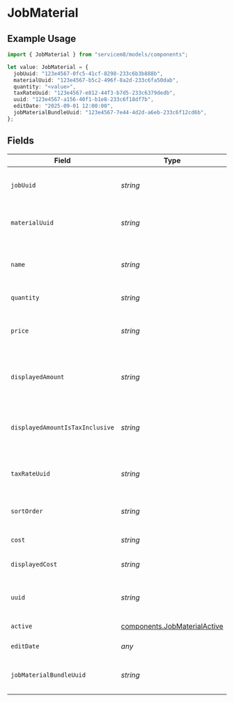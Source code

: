 # JobMaterial

## Example Usage

```typescript
import { JobMaterial } from "servicem8/models/components";

let value: JobMaterial = {
  jobUuid: "123e4567-0fc5-41cf-8298-233c6b3b888b",
  materialUuid: "123e4567-b5c2-496f-8a2d-233c6fa50dab",
  quantity: "<value>",
  taxRateUuid: "123e4567-e812-44f3-b7d5-233c6379dedb",
  uuid: "123e4567-a156-40f1-b1e8-233c6f18df7b",
  editDate: "2025-09-01 12:00:00",
  jobMaterialBundleUuid: "123e4567-7e44-4d2d-a6eb-233c6f12cd6b",
};
```

## Fields

| Field                                                                                                                                                                                                                                    | Type                                                                                                                                                                                                                                     | Required                                                                                                                                                                                                                                 | Description                                                                                                                                                                                                                              | Example                                                                                                                                                                                                                                  |
| ---------------------------------------------------------------------------------------------------------------------------------------------------------------------------------------------------------------------------------------- | ---------------------------------------------------------------------------------------------------------------------------------------------------------------------------------------------------------------------------------------- | ---------------------------------------------------------------------------------------------------------------------------------------------------------------------------------------------------------------------------------------- | ---------------------------------------------------------------------------------------------------------------------------------------------------------------------------------------------------------------------------------------- | ---------------------------------------------------------------------------------------------------------------------------------------------------------------------------------------------------------------------------------------- |
| `jobUuid`                                                                                                                                                                                                                                | *string*                                                                                                                                                                                                                                 | :heavy_minus_sign:                                                                                                                                                                                                                       | The UUID of the job this material is associated with. This is a required field that establishes the relationship between the job material and its parent job.                                                                            | 123e4567-0fc5-41cf-8298-233c6b3b888b                                                                                                                                                                                                     |
| `materialUuid`                                                                                                                                                                                                                           | *string*                                                                                                                                                                                                                                 | :heavy_minus_sign:                                                                                                                                                                                                                       | The UUID of the material catalog item this job material is based on. Links the job material to the corresponding material in the materials catalog.                                                                                      | 123e4567-b5c2-496f-8a2d-233c6fa50dab                                                                                                                                                                                                     |
| `name`                                                                                                                                                                                                                                   | *string*                                                                                                                                                                                                                                 | :heavy_minus_sign:                                                                                                                                                                                                                       | The name of the material item used on the job. This is displayed on invoices and is used to identify the material to the customer. The name typically comes from the associated material object but can be customized per job.           |                                                                                                                                                                                                                                          |
| `quantity`                                                                                                                                                                                                                               | *string*                                                                                                                                                                                                                                 | :heavy_check_mark:                                                                                                                                                                                                                       | The quantity of this material used on the job. This field is mandatory and cannot be empty.                                                                                                                                              |                                                                                                                                                                                                                                          |
| `price`                                                                                                                                                                                                                                  | *string*                                                                                                                                                                                                                                 | :heavy_minus_sign:                                                                                                                                                                                                                       | The unit price of the material excluding tax. Used in calculations to determine the total price for this line item on the job. The system may automatically adjust this value to maintain consistency with tax-inclusive pricing.        |                                                                                                                                                                                                                                          |
| `displayedAmount`                                                                                                                                                                                                                        | *string*                                                                                                                                                                                                                                 | :heavy_minus_sign:                                                                                                                                                                                                                       | The unit price amount as displayed on invoices and quotes. This can be either tax-inclusive or tax-exclusive depending on the displayed_amount_is_tax_inclusive field value. Used for presentation to customers.                         |                                                                                                                                                                                                                                          |
| `displayedAmountIsTaxInclusive`                                                                                                                                                                                                          | *string*                                                                                                                                                                                                                                 | :heavy_minus_sign:                                                                                                                                                                                                                       | Boolean flag indicating whether the displayed_amount includes tax (true) or excludes tax (false). This controls how prices are presented to customers and determines which price value (inclusive or exclusive) is used in calculations. |                                                                                                                                                                                                                                          |
| `taxRateUuid`                                                                                                                                                                                                                            | *string*                                                                                                                                                                                                                                 | :heavy_minus_sign:                                                                                                                                                                                                                       | The UUID of the tax rate applied to this job material. Determines how tax is calculated for this specific line item.                                                                                                                     | 123e4567-e812-44f3-b7d5-233c6379dedb                                                                                                                                                                                                     |
| `sortOrder`                                                                                                                                                                                                                              | *string*                                                                                                                                                                                                                                 | :heavy_minus_sign:                                                                                                                                                                                                                       | Integer value controlling the display order of materials on a job. Lower values appear first in lists. Used to customize the presentation order of materials on quotes, invoices and job forms.                                          |                                                                                                                                                                                                                                          |
| `cost`                                                                                                                                                                                                                                   | *string*                                                                                                                                                                                                                                 | :heavy_minus_sign:                                                                                                                                                                                                                       | The cost of the material for this job. This is the ex-tax amount.                                                                                                                                                                        |                                                                                                                                                                                                                                          |
| `displayedCost`                                                                                                                                                                                                                          | *string*                                                                                                                                                                                                                                 | :heavy_minus_sign:                                                                                                                                                                                                                       | The cost of the material for this job, displayed as inc-tax or ex-tax depending on jobMaterial.displayed_amount_is_tax_inclusive.                                                                                                        |                                                                                                                                                                                                                                          |
| `uuid`                                                                                                                                                                                                                                   | *string*                                                                                                                                                                                                                                 | :heavy_minus_sign:                                                                                                                                                                                                                       | Unique identifier for this record                                                                                                                                                                                                        | 123e4567-a156-40f1-b1e8-233c6f18df7b                                                                                                                                                                                                     |
| `active`                                                                                                                                                                                                                                 | [components.JobMaterialActive](../../models/components/jobmaterialactive.md)                                                                                                                                                             | :heavy_minus_sign:                                                                                                                                                                                                                       | Record active/deleted flag.  Valid values are [0,1]                                                                                                                                                                                      |                                                                                                                                                                                                                                          |
| `editDate`                                                                                                                                                                                                                               | *any*                                                                                                                                                                                                                                    | :heavy_minus_sign:                                                                                                                                                                                                                       | Timestamp at which record was last modified                                                                                                                                                                                              | 2025-09-01 12:00:00                                                                                                                                                                                                                      |
| `jobMaterialBundleUuid`                                                                                                                                                                                                                  | *string*                                                                                                                                                                                                                                 | :heavy_minus_sign:                                                                                                                                                                                                                       | UUID of a JobMaterialBundle which this JobMaterial belongs to. The default value is blank, which means that the JobMaterial is not part of a JobMaterialBundle.                                                                          | 123e4567-7e44-4d2d-a6eb-233c6f12cd6b                                                                                                                                                                                                     |
